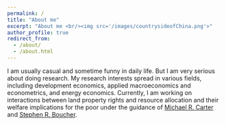 ```yaml
---
permalink: /
title: "About me"
excerpt: "About me <br/><img src='/images/countrysideofChina.png'>"
author_profile: true
redirect_from: 
  - /about/
  - /about.html
---
```

I am usually casual and sometime funny in daily life. But I am very serious about doing research. My research interests spread in various fields, including development economics, applied macroeconomics and econometrics, and energy economics. Currently, I am working on interactions between land property rights and resource allocation and their welfare implications for the poor under the guidance of [Michael R. Carter](https://are.ucdavis.edu/people/faculty/michael-carter/) and [Stephen R. Boucher](https://are.ucdavis.edu/people/faculty/steve-boucher/).
